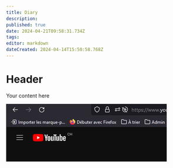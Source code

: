 ```yaml
---
title: Diary
description: 
published: true
date: 2024-04-21T09:58:31.734Z
tags: 
editor: markdown
dateCreated: 2024-04-14T15:50:58.768Z
---
```


# Header
Your content here


![](attachments/Pasted%20image%2020240519115622.png)


